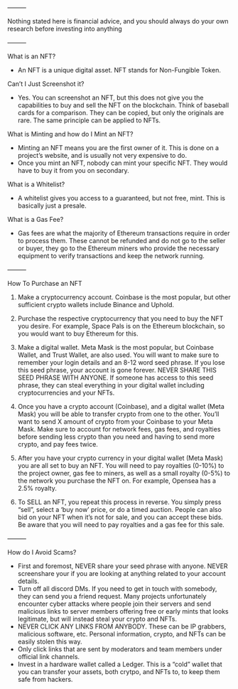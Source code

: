 ——— 

Nothing stated here is financial advice, and you should always do your own research before investing into anything

———

What is an NFT?
- An NFT is a unique digital asset. NFT stands for Non-Fungible Token. 

Can’t I Just Screenshot it?
- Yes. You can screenshot an NFT, but this does not give you the capabilities to buy and sell the NFT on the blockchain. Think of baseball cards for a comparison. They can be copied, but only the originals are rare. The same principle can be applied to NFTs.

What is Minting and how do I Mint an NFT?
- Minting an NFT means you are the first owner of it. This is done on a project’s website, and is usually not very expensive to do. 
- Once you mint an NFT, nobody can mint your specific NFT. They would have to buy it from you on secondary. 

What is a Whitelist?
- A whitelist gives you access to a guaranteed, but not free, mint. This is basically just a presale. 

What is a Gas Fee?
- Gas fees are what the majority of Ethereum transactions require in order to process them. These cannot be refunded and do not go to the seller or buyer, they go to the Ethereum miners who provide the necessary equipment to verify transactions and keep the network running. 

———

How To Purchase an NFT

1. Make a cryptocurrency account. Coinbase is the most popular, but other sufficient crypto wallets include Binance and Uphold. 

2. Purchase the respective cryptocurrency that you need to buy the NFT you desire. For example, Space Pals is on the Ethereum blockchain, so you would want to buy Ethereum for this. 

3. Make a digital wallet. Meta Mask is the most popular, but Coinbase Wallet, and Trust Wallet, are also used. You will want to make sure to remember your login details and an 8-12 word seed phrase. If you lose this seed phrase, your account is gone forever. NEVER SHARE THIS SEED PHRASE WITH ANYONE. If someone has access to this seed phrase, they can steal everything in your digital wallet including cryptocurrencies and your NFTs. 

4. Once you have a crypto account (Coinbase), and a digital wallet (Meta Mask) you will be able to transfer crypto from one to the other. You’ll want to send X amount of crypto from your Coinbase to your Meta Mask. Make sure to account for network fees, gas fees, and royalties before sending less crypto than you need and having to send more crypto, and pay fees twice. 

5. After you have your crypto currency in your digital wallet (Meta Mask) you are all set to buy an NFT. You will need to pay royalties (0-10%) to the project owner, gas fee to miners, as well as a small royalty (0-5%) to the network you purchase the NFT on. For example, Opensea has a 2.5% royalty.

6. To SELL an NFT, you repeat this process in reverse. You simply press “sell”, select a ‘buy now’ price, or do a timed auction. People can also bid on your NFT when it’s not for sale, and you can accept these bids. Be aware that you will need to pay royalties and a gas fee for this sale. 

———

How do I Avoid Scams?
- First and foremost, NEVER share your seed phrase with anyone. NEVER screenshare your if you are looking at anything related to your account details. 
- Turn off all discord DMs. If you need to get in touch with somebody, they can send you a friend request. Many projects unfortunately encounter cyber attacks where people join their servers and send malicious links to server members offering free or early mints that looks legitimate, but will instead steal your crypto and NFTs. 
- NEVER CLICK ANY LINKS FROM ANYBODY. These can be IP grabbers, malicious software, etc. Personal information, crypto, and NFTs can be easily stolen this way. 
- Only click links that are sent by moderators and team members under official link channels.
- Invest in a hardware wallet called a Ledger. This is a “cold” wallet that you can transfer your assets, both crytpo, and NFTs to, to keep them safe from hackers. 

